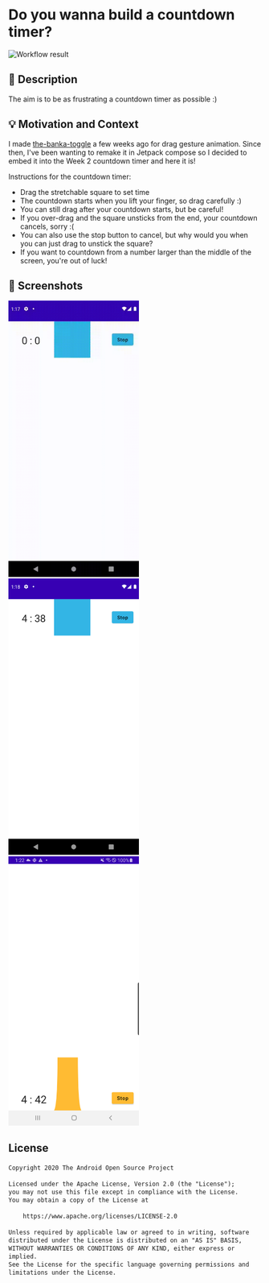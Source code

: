 # Do you wanna build a countdown timer?

![Workflow result](https://github.com/kinnerapriyap/do-you-wanna-build-a-countdown-timer/workflows/Check/badge.svg)

## :scroll: Description

The aim is to be as frustrating a countdown timer as possible :)

## :bulb: Motivation and Context

<!--- Optionally point readers to interesting parts of your submission. -->
<!--- What are you especially proud of? -->
I made [the-banka-toggle](https://github.com/kinnerapriyap/the-banka-toggle) a few weeks ago for
drag gesture animation. Since then, I've been wanting to remake it in Jetpack compose so I decided
to embed it into the Week 2 countdown timer and here it is!

Instructions for the countdown timer:

* Drag the stretchable square to set time
* The countdown starts when you lift your finger, so drag carefully :)
* You can still drag after your countdown starts, but be careful!
* If you over-drag and the square unsticks from the end, your countdown cancels, sorry :(
* You can also use the stop button to cancel, but why would you when you can just drag to unstick
  the square?
* If you want to countdown from a number larger than the middle of the screen, you're out of luck!

## :camera_flash: Screenshots

<!-- You can add more screenshots here if you like -->
<img src="/gif-countdown.gif" width="260"><img src="/results/screenshot_1.png" width="260"><img src="/results/screenshot_2.png" width="260">

## License

```
Copyright 2020 The Android Open Source Project

Licensed under the Apache License, Version 2.0 (the "License");
you may not use this file except in compliance with the License.
You may obtain a copy of the License at

    https://www.apache.org/licenses/LICENSE-2.0

Unless required by applicable law or agreed to in writing, software
distributed under the License is distributed on an "AS IS" BASIS,
WITHOUT WARRANTIES OR CONDITIONS OF ANY KIND, either express or implied.
See the License for the specific language governing permissions and
limitations under the License.
```